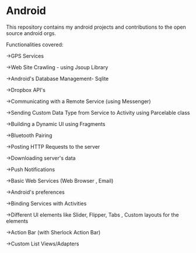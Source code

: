 Android
=======

This repository contains my android projects and contributions to the open source android orgs.

Functionalities covered:

->GPS Services

->Web Site Crawling - using Jsoup Library

->Android's Database Management- Sqlite

->Dropbox API's

->Communicating with a Remote Service (using Messenger)

->Sending Custom Data Type from Service to Activity using Parcelable class

->Building a Dynamic UI using Fragments

->Bluetooth Pairing

->Posting HTTP Requests to the server

->Downloading server's data

->Push Notifications

->Basic Web Services (Web Browser , Email)

->Android's preferences

->Binding Services with Activities

->Different UI elements like Slider, Flipper, Tabs , Custom layouts for the elements

->Action Bar (with Sherlock Action Bar)

->Custom List Views/Adapters









